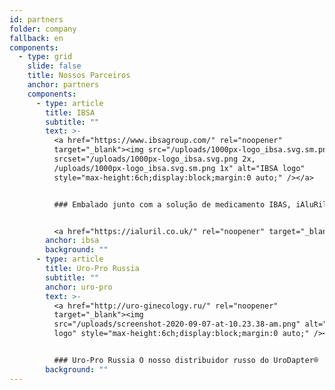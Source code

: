 ```yaml
---
id: partners
folder: company
fallback: en
components:
  - type: grid
    slide: false
    title: Nossos Parceiros
    anchor: partners
    components:
      - type: article
        title: IBSA
        subtitle: ""
        text: >-
          <a href="https://www.ibsagroup.com/" rel="noopener"
          target="_blank"><img src="/uploads/1000px-logo_ibsa.svg.sm.png"
          srcset="/uploads/1000px-logo_ibsa.svg.png 2x,
          /uploads/1000px-logo_ibsa.svg.sm.png 1x" alt="IBSA logo"
          style="max-height:6ch;display:block;margin:0 auto;" /></a>


          ### Embalado junto com a solução de medicamento IBAS, iAluRil®, UroDapter® está disponível em 85 países, sob o nome de iAluadapter®


          <a href="https://ialuril.co.uk/" rel="noopener" target="_blank"><img src="/uploads/screen-shot-2019-10-25-at-11.30.43-am.png" alt="IBSA iAluadapter®" style="max-width:100%;display:block;margin:0 auto;" /></a>
        anchor: ibsa
        background: ""
      - type: article
        title: Uro-Pro Russia
        subtitle: ""
        anchor: uro-pro
        text: >-
          <a href="http://uro-ginecology.ru/" rel="noopener"
          target="_blank"><img
          src="/uploads/screenshot-2020-09-07-at-10.23.38-am.png" alt="Uro-Pro
          logo" style="max-height:6ch;display:block;margin:0 auto;" /></a>


          ### Uro-Pro Russia O nosso distribuidor russo do UroDapter®
        background: ""
---
```

